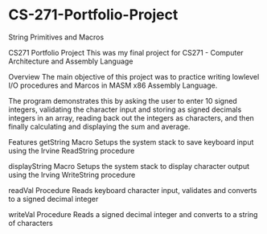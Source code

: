 # CS-271-Portfolio-Project
String Primitives and Macros

CS271 Portfolio Project
This was my final project for CS271 - Computer Architecture and Assembly Language

Overview
The main objective of this project was to practice writing lowlevel I/O procedures and Marcos in MASM x86 Assembly Language.

The program demonstrates this by asking the user to enter 10 signed integers, validating the character input and storing as signed decimals integers in an array, reading back out the integers as characters, and then finally calculating and displaying the sum and average.

Features
getString Macro
Setups the system stack to save keyboard input using the Irvine ReadString procedure

displayString Macro
Setups the system stack to display character output using the Irving WriteString procedure

readVal Procedure
Reads keyboard character input, validates and converts to a signed decimal integer

writeVal Procedure
Reads a signed decimal integer and converts to a string of characters
